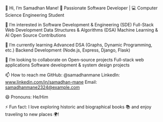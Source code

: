👋 Hi, I’m Samadhan Mane!
🚀 Passionate Software Developer | 💻 Computer Science Engineering Student

👀 I’m interested in
Software Development & Engineering (SDE)
Full-Stack Web Development
Data Structures & Algorithms (DSA)
Machine Learning & AI
Open Source Contributions

🌱 I’m currently learning
Advanced DSA (Graphs, Dynamic Programming, etc.)
Backend Development (Node.js, Express, Django, Flask)

💞️ I’m looking to collaborate on
Open-source projects
Full-stack web applications
Software development & system design projects

📫 How to reach me
GitHub: @samadhanmane
LinkedIn: www.linkedin.com/in/samadhan-mane
Email: samadhanmane2324@example.com

😄 Pronouns:
He/Him

⚡ Fun fact:
I love exploring historic and biographical books 📚 and enjoy traveling to new places 🌍!

